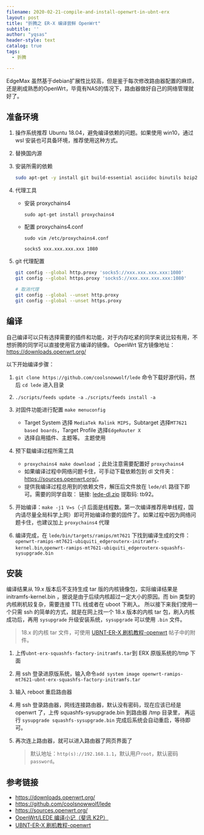 ```yaml
---
filename: 2020-02-21-compile-and-install-openwrt-in-ubnt-erx
layout: post
title: "折腾之 ER-X 编译尝鲜 OpenWrt"
subtitle: ''
author: "yqsas"
header-style: text
catalog: true
tags:
  - 折腾

---
```


EdgeMax 虽然基于debian扩展性比较高，但是鉴于每次修改路由器配置的麻烦，还是刷成熟悉的OpenWrt，毕竟有NAS的情况下，路由器做好自己的网络管理就好了。

## 准备环境

1. 操作系统推荐 Ubuntu 18.04，避免编译依赖的问题。如果使用 win10，通过 wsl 安装也可具备环境，推荐使用这种方式。

1. 替换国内源

1. 安装所需的依赖

      ```bash
      sudo apt-get -y install git build-essential asciidoc binutils bzip2 gawk gettext git libncurses5-dev libz-dev patch python3 unzip zlib1g-dev lib32gcc1 libc6-dev-i386 subversion flex uglifyjs git-core gcc-multilib p7zip p7zip-full msmtp libssl-dev texinfo libglib2.0-dev xmlto qemu-utils upx libelf-dev autoconf automake libtool autopoint device-tree-compiler
      ```

1. 代理工具

    - 安装 proxychains4

        `sudo apt-get install proxychains4`

    - 配置 proxychains4.conf

        `sudo vim /etc/proxychains4.conf`

        `socks5 xxx.xxx.xxx.xxx 1080`

1. git 代理配置

    ```bash
    git config --global http.proxy 'socks5://xxx.xxx.xxx.xxx:1080'
    git config --global https.proxy 'socks5://xxx.xxx.xxx.xxx:1080'

    # 取消代理
    git config --global --unset http.proxy
    git config --global --unset https.proxy
    ```

## 编译

自己编译可以只有选择需要的插件和功能，对于内存吃紧的同学来说比较有用，不想折腾的同学可以直接使用官方编译的镜像。
OpenWrt 官方镜像地址：<https://downloads.openwrt.org/>

以下开始编译步骤：

1. `git clone https://github.com/coolsnowwolf/lede` 命令下载好源代码，然后 `cd lede` 进入目录

1. `./scripts/feeds update -a`
   `./scripts/feeds install -a`

1. 对固件功能进行配置
   `make menuconfig`
   - Target System 选择 `MediaTek Ralink MIPS`，Subtarget 选择`MT7621 based boards`，Target Profile 选择`EdgeRouter X`
   - 选择自用插件、主题等。 主题使用

1. 预下载编译过程所需工具

    - `proxychains4 make download` ；此处注意需要配置好 `proxychains4`
    - 如果编译过程中网络问题卡住，可手动下载依赖包到 dl 文件夹：<https://sources.openwrt.org/>。
    - 提供我编译过程总用到的依赖文件，解压后文件放在 `lede/dl` 路径下即可。需要的同学自取： 链接: [lede-dl.zip](https://pan.baidu.com/s/1jBgBXaSLkk8wM35lpMFpcw) 提取码: tb92。

2. 开始编译：`make -j1 V=s`（-j1 后面是线程数。第一次编译推荐用单线程，国内请尽量全局科学上网）即可开始编译你要的固件了。如果过程中因为网络问题卡住，也建议加上 `proxychains4` 代理

3. 编译完成，在 `lede/bin/targets/ramips/mt7621` 下找到编译生成的文件：`openwrt-ramips-mt7621-ubiquiti_edgerouterx-initramfs-kernel.bin`,`openwrt-ramips-mt7621-ubiquiti_edgerouterx-squashfs-sysupgrade.bin`

## 安装

编译结果从 19.x 版本后不支持生成 tar 版的内核镜像包，实际编译结果是 initramfs-kernel.bin ，据说是由于后续内核超过一定大小的原因。而 bin 类型的内核刷机较复杂，需要连接 TTL 线或者在 uboot 下刷入。
所以接下来我们使用一个只需 ssh 的简单的方式，就是在网上找一个 18.x 版本的内核 tar 包，刷入内核成功后，再用 `sysupgrade` 升级安装系统，`sysupgrade` 可以使用 `.bin` 文件。
> 18.x 的内核 tar 文件，可使用 [UBNT-ER-X 刷机教程-openwrt](https://www.right.com.cn/forum/thread-338384-1-1.html) 帖子中的附件。

1. 上传`ubnt-erx-squashfs-factory-initramfs.tar`到 ERX 原版系统的/tmp 下面

1. 用 ssh 登录进原版系统，输入命令`add system image openwrt-ramips-mt7621-ubnt-erx-squashfs-factory-initramfs.tar`

1. 输入 reboot 重启路由器

1. 用 ssh 登录路由器，网线连接路由器，默认没有密码，现在应该已经是 openwrt 了，上传 squashfs-sysupgrade.bin 到路由器 /tmp 目录里，
再运行 `sysupgrade squashfs-sysupgrade.bin` 完成后系统会自动重启，等待即可。

1. 再次连上路由器，就可以进入路由器了网页界面了
    > 默认地址：`http(s)://192.168.1.1`，默认用户`root`，默认密码 `password`。

## 参考链接

- <https://downloads.openwrt.org/>
- <https://github.com/coolsnowwolf/lede>
- <https://sources.openwrt.org/>
- [OpenWrt/LEDE 编译小记（斐讯 K2P）](https://www.jianshu.com/p/eed71e8a22cc)
- [UBNT-ER-X 刷机教程-openwrt](https://www.right.com.cn/forum/thread-338384-1-1.html)
